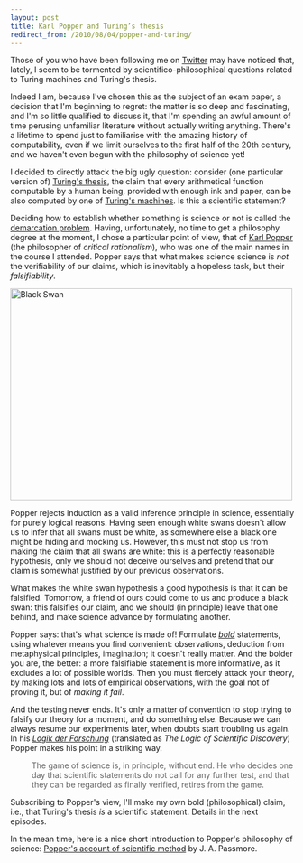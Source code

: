 ```yaml
---
layout: post
title: Karl Popper and Turing’s thesis
redirect_from: /2010/08/04/popper-and-turing/
---
```


Those of you who have been following me on <a href="http://twitter.com/aeporreca">Twitter</a> may have noticed that, lately, I seem to be tormented by scientifico-philosophical questions related to Turing machines and Turing's thesis.

Indeed I am, because I've chosen this as the subject of an exam paper, a decision that I'm beginning to regret: the matter is so deep and fascinating, and I'm so little qualified to discuss it, that I'm spending an awful amount of time perusing unfamiliar literature without actually writing anything. There's a lifetime to spend just to familiarise with the amazing history of computability, even if we limit ourselves to the first half of the 20th century, and we haven't even begun with the philosophy of science yet!

I decided to directly attack the big ugly question: consider (one particular version of) <a href="http://plato.stanford.edu/entries/church-turing/">Turing's thesis</a>, the claim that every arithmetical function computable by a human being, provided with enough ink and paper, can be also computed by one of <a href="http://plato.stanford.edu/entries/turing-machine/">Turing's machines</a>. Is this a scientific statement?

Deciding how to establish whether something is science or not is called the <a href="http://en.wikipedia.org/wiki/Demarcation_problem">demarcation problem</a>. Having, unfortunately, no time to get a philosophy degree at the moment, I chose a particular point of view, that of <a href="http://plato.stanford.edu/entries/popper">Karl Popper</a> (the philosopher of <em>critical rationalism</em>), who was one of the main names in the course I attended. Popper says that what makes science science is <em>not</em> the verifiability of our claims, which is inevitably a hopeless task, but their <em>falsifiability</em>.

<a href="http://www.flickr.com/photos/garysutherland/3095267556/" title="Black Swan by Gary_Sutherland, on Flickr"><img src="http://farm4.static.flickr.com/3051/3095267556_91df942a26.jpg" width="500" height="375" alt="Black Swan"></a>

Popper rejects induction as a valid inference principle in science, essentially for purely logical reasons. Having seen enough white swans doesn't allow us to infer that all swans must be white, as somewhere else a black one might be hiding and mocking us. However, this must not stop us from making the claim that all swans are white: this is a perfectly reasonable hypothesis, only we should not deceive ourselves and pretend that our claim is somewhat justified by our previous observations.

What makes the white swan hypothesis a good hypothesis is that it can be falsified. Tomorrow, a friend of ours could come to us and produce a black swan: this falsifies our claim, and we should (in principle) leave that one behind, and make science advance by formulating another.

Popper says: that's what science is made of! Formulate <a href="http://books.google.com/books?id=Yq6xeupNStMC&lpg=PA280&dq=popper%20%22bold%20ideas%22&pg=PA280#v=onepage&q=%22bold%20ideas%22&f=false"><em>bold</em></a> statements, using whatever means you find convenient: observations, deduction from metaphysical principles, imagination; it doesn't really matter. And the bolder you are, the better: a more falsifiable statement is more informative, as it excludes a lot of possible worlds. Then you must fiercely attack your theory, by making lots and lots of empirical observations, with the goal not of proving it, but of <em>making it fail</em>.

And the testing never ends. It's only a matter of convention to stop trying to falsify our theory for a moment, and do something else. Because we can always resume our experiments later, when doubts start troubling us again. In his <a href="http://books.google.com/books?id=Yq6xeupNStMC&pg=PA32&dq=%22The+game+of+science+is,+in+principle,+without+end%22&hl=en&ei=PaJZTO3eFseoOKXbyaMJ&sa=X&oi=book_result&ct=result&resnum=9&ved=0CE8Q6AEwCA#v=onepage&q=%22The%20game%20of%20science%20is%2C%20in%20principle%2C%20without%20end%22&f=false"><em>Logik der Forschung</em></a> (translated as <em>The Logic of Scientific Discovery</em>) Popper makes his point in a striking way.

<blockquote style="border:none;">
The game of science is, in principle, without end. He who decides one day that scientific statements do not call for any further test, and that they can be regarded as finally verified, retires from the game.
</blockquote>

Subscribing to Popper's view, I'll make my own bold (philosophical) claim, i.e., that Turing's thesis <em>is</em> a scientific statement. Details in the next episodes.

In the mean time, here is a nice short introduction to Popper's philosophy of science: <a href="http://www.jstor.org/stable/3748471">Popper's account of scientific method</a> by J. A. Passmore.
